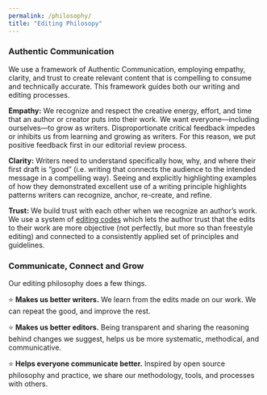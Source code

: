 ```yaml
---
permalink: /philosophy/
title: "Editing Philosopy"
---
```


### Authentic Communication 

We use a framework of Authentic Communication, employing empathy, clarity, and trust to create relevant content that is compelling to consume and technically accurate. 
This framework guides both our writing and editing processes.

**Empathy:** We recognize and respect the creative energy, effort, and time that an author or creator puts into their work. We want everyone—including ourselves—to grow as 
writers. Disproportionate critical feedback impedes or inhibits us from learning and growing as writers. For this reason, we put positive feedback first in our editorial 
review process. 

**Clarity:** Writers need to understand specifically how, why, and where their first draft is “good” (i.e. writing that connects the audience to the intended message in a 
compelling way). Seeing and explicitly highlighting examples of how they demonstrated excellent use of a writing principle highlights patterns writers can recognize, anchor, 
re-create, and refine. 

**Trust:** We build trust with each other when we recognize an author’s work. We use a system of [editing codes](codes.md) which lets the author trust that the edits to their work are 
more objective (not perfectly, but more so than freestyle editing) and connected to a consistently applied set of principles and guidelines. 

### Communicate, Connect and Grow

Our editing philosophy does a few things.

:star: **Makes us better writers.** We learn from the edits made on our work. We can repeat the good, and improve the rest.

:star: **Makes us better editors.** Being transparent and sharing the reasoning behind changes we suggest, helps us be more systematic, methodical, and communicative.

:star: **Helps everyone communicate better.** Inspired by open source philosophy and practice, we share our methodology, tools, and processes with others. 
